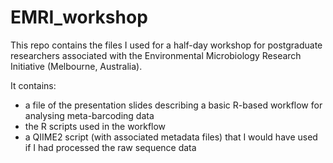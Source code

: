 # EMRI_workshop
This repo contains the files I used for a half-day workshop for postgraduate researchers associated with the Environmental Microbiology Research Initiative (Melbourne, Australia).

It contains:
+ a file of the presentation slides describing a basic R-based workflow for analysing meta-barcoding data
+ the R scripts used in the workflow
+ a QIIME2 script (with associated metadata files) that I would have used if I had processed the raw sequence data

